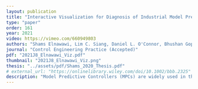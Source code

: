 ```yaml
---
layout: publication
title: "Interactive Visualization for Diagnosis of Industrial Model Predictive Controllers with Steady-State Optimizers"
type: "paper"
order: 161
year: 2021
video: https://vimeo.com/660949803
authors: "Shams Elnawawi, Lim C. Siang, Daniel L. O'Connor, Bhushan Gopaluni"
journal: "Control Engineering Practice (Accepted)"
pdf: "2021J8_Elnawawi_Viz.pdf"
thumbnail: "2021J8_Elnawawi_Viz.png"
thesis: "../assets/pdf/Shams_2020_Thesis.pdf"
# external_url: "https://onlinelibrary.wiley.com/doi/10.1002/bbb.2325"
description: "Model Predictive Controllers (MPCs) are widely used in the process industries and are typically implemented with an integrated Linear Program (LP) optimizer in the form of two-stage LP-MPC systems. Despite significant control-theoretic advances in MPC design and performance evaluation in academia, there is still a gap in addressing operational issues in real-world MPC controllers. In particular, engineers and operators responsible for sustaining MPCs often need to interpret the LP solution to understand the controller’s actions. Without easy interpretability, it is difficult to troubleshoot MPCs especially for large-dimensional controllers. To alleviate this difficulty, a systematic approach that facilitates LP solution diagnostics using tools from data visualization and process control is developed. The ‘partial pivoting’ operation - an industrial practice that has seen limited exposure in academic literature - is discussed in detail with regards to its role in LP solution diagnosis. Typical workflows for diagnosing problematic controllers are used in conjunction with data visualization principles to guide the design of new tools focused on visualizing variable constraint data that facilitate the diagnosis process. These proposed tools are designed using Munzner’s “Nested Model” as a guiding framework for visualization design and evaluation. The use of these tools is demonstrated in multiple industrial examples, with comparison to current industrial methodologies."
---
```

